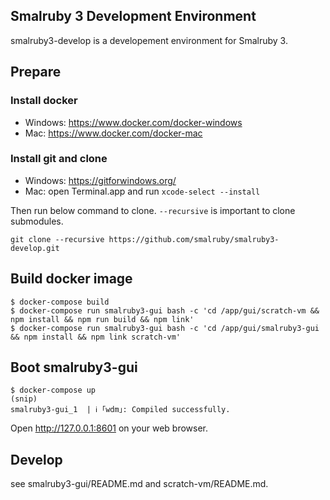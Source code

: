 ## Smalruby 3 Development Environment

smalruby3-develop is a developement environment for Smalruby 3.

## Prepare

### Install docker

 - Windows: https://www.docker.com/docker-windows
 - Mac: https://www.docker.com/docker-mac

### Install git and clone

 - Windows: https://gitforwindows.org/
 - Mac: open Terminal.app and run `xcode-select --install`
 
Then run below command to clone. `--recursive` is important to clone submodules.

```
git clone --recursive https://github.com/smalruby/smalruby3-develop.git
```

## Build docker image

```
$ docker-compose build
$ docker-compose run smalruby3-gui bash -c 'cd /app/gui/scratch-vm && npm install && npm run build && npm link'
$ docker-compose run smalruby3-gui bash -c 'cd /app/gui/smalruby3-gui && npm install && npm link scratch-vm'
```

## Boot smalruby3-gui

```
$ docker-compose up
(snip)
smalruby3-gui_1  | ℹ ｢wdm｣: Compiled successfully.
```

Open http://127.0.0.1:8601 on your web browser.

## Develop

see smalruby3-gui/README.md and scratch-vm/README.md.
